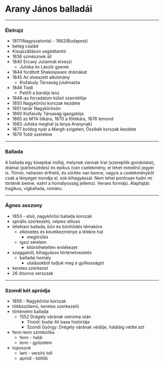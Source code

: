 # Arany János balladái 
---
### Életrajz
- 1817(Nagyszalonta) - 1882(Budapest)
- beteg család
- Kisujszálláson segédtanító
- 1836 színésznek áll
- 1840 Ercsey Juliannát elveszi 
	- Juliska és László gyerek
- 1844 fordított Shakespeare drámákat
- 1845 Az elveszett alkotmány
	- Kisfaludy Társaság jutalmazta
- 1846 Toldi
	- Petőfi a barátja lesz
- 1848-as forradalom külső szemlélője
- 1850 Nagykőrösi korszak kezdete
- 1851 tanár Nagykőrösön
- 1860 Kisfaludy Társaság igazgatója
- 1865 az MTA titkára, 1870 a főtitkára, 1876 lemond
- 1863 Juliska meghal (a lánya Aranynak)
- 1877 boldog nyár a Margit-szigeten, Őszikék korszak kezdete
- 1879 Toldi szerelme
- ---
### Ballada
A ballada egy kisepikai műfaj, melynek vannak lírai (szereplők gondolatai), drámai (párbeszédes) és epikus (van cselekmény, el lehet mesélni) jegyei is. Tömör, nehezen érthető, és sűrítés van benne, vagyis a cselekményből csak a lényeget mondja el, sok kihagyással. Nem lehet pontosan tudni mi történik benne, ezért a homályosság jellemzi. Verses formájú. Alapfajtái: tragikus, vígballada, románc.
***
### Ágnes asszony
- 1853 - első, nagykőrősi ballada korszak
- spirális szerkezetű, népies stílusú
- lélektani ballada, bűn és bűnhődés témaköre
	- elkövetés és következménye a lélekre hat
		- megőrülés
	- igazi sérelem
		- kitörölhetetlen emlékezet
- szaggatott, kihagyásos történetvezetés
	- balladai homály
		- utalásokból tudjuk meg a gyilkosságot
- keretes szerkezet
- 26 ötsoros versszak
---
### Szondi két apródja
- 1856 - Nagykőrősi korszak
- többszólamú, keretes szerkezetű
- történelmi ballada
	- 1552 Drágely várának ostroma után
		- Tinódi: budai Ali basa históriája
		- Szondi György: Drégely várának védője, haláláig védte azt
- fenn-lenn szimbolika
	- fenn - halál
	- lenn - győzelem
- toposzok
	- lant - versíró toll
	- apród - költők